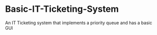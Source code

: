# Basic-IT-Ticketing-System
An IT Ticketing system that implements a priority queue and has a basic GUI
